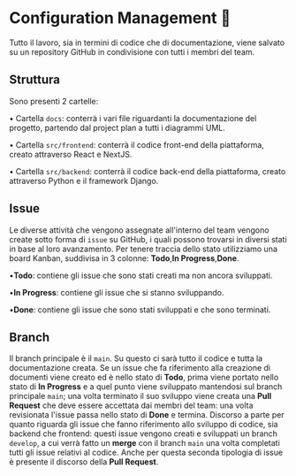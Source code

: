 ﻿# Configuration Management 📍 
Tutto il lavoro, sia in termini di codice che di documentazione, viene salvato su un repository GitHub in condivisione con tutti i membri del team.

## Struttura
Sono presenti 2 cartelle:

• Cartella `docs`: conterrà i vari file riguardanti la documentazione del progetto, partendo dal project plan a tutti i diagrammi UML.

• Cartella `src/frontend`: conterrà il codice front-end della piattaforma, creato attraverso React e NextJS.

• Cartella `src/backend`: conterrà il codice back-end della piattaforma, creato attraverso Python e il framework Django.

## Issue
Le diverse attività che vengono assegnate all'interno del team vengono create sotto forma di `issue` su GitHub, i quali possono trovarsi in diversi stati in base al loro avanzamento.
Per tenere traccia dello stato utilizziamo una board Kanban, suddivisa in 3 colonne: **Todo**,**In Progress**,**Done**.

•**Todo**: contiene gli issue che sono stati creati ma non ancora sviluppati.

•**In Progress**: contiene gli issue che si stanno sviluppando.

•**Done**: contiene gli issue che sono stati sviluppati e che sono terminati.

## Branch
Il branch principale è il `main`. Su questo ci sarà tutto il codice e tutta la documentazione creata.
Se un issue che fa riferimento alla creazione di documenti viene creato ed è nello stato di **Todo**, prima viene portato nello stato di **In Progress** e a quel punto viene sviluppato mantendosi sul branch principale `main`; una volta terminato il suo sviluppo viene creata una **Pull Request** che deve essere accettata dai membri del team: una volta revisionata l'issue passa nello stato di **Done** e termina.
Discorso a parte per quanto riguarda gli issue che fanno riferimento allo sviluppo di codice, sia backend che frontend: questi issue vengono creati e sviluppati un branch `develop`, a cui verrà fatto un **merge** con il branch `main` una volta completati tutti gli issue relativi al codice.
Anche per questa seconda tipologia di issue è presente il discorso della **Pull Request**.
